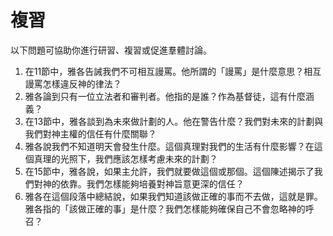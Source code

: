 # 複習

以下問題可協助你進行研習、複習或促進羣體討論。

1. 在11節中，雅各告誡我們不可相互謾罵。他所謂的「謾罵」是什麼意思？相互謾罵怎樣違反神的律法？
2. 雅各論到只有一位立法者和審判者。他指的是誰？作為基督徒，這有什麼涵義？
3. 在13節中，雅各談到為未來做計劃的人。他在警告什麼？我們對未來的計劃與我們對神主權的信任有什麼關聯？
4. 雅各說我們不知道明天會發生什麼。這個真理對我們的生活有什麼影響？在這個真理的光照下，我們應該怎樣考慮未來的計劃？
5. 在15節中，雅各說，如果主允許，我們就要做這個或那個。這個陳述揭示了我們對神的依靠。我們怎樣能夠培養對神旨意更深的信任？
6. 雅各在這個段落中總結說，如果我們知道該做正確的事而不去做，這就是罪。雅各指的「該做正確的事」是什麼？我們怎樣能夠確保自己不會忽略神的呼召？